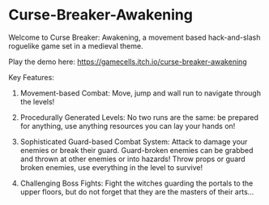 # Curse-Breaker-Awakening
 
Welcome to Curse Breaker: Awakening, a movement based hack-and-slash roguelike game set in a medieval theme.

Play the demo here: https://gamecells.itch.io/curse-breaker-awakening 

Key Features:
1. Movement-based Combat: Move, jump and wall run to navigate through the levels!

2. Procedurally Generated Levels: No two runs are the same: be prepared for anything, use anything resources you can lay your hands on!

3. Sophisticated Guard-based Combat System: Attack to damage your enemies or break their guard. Guard-broken enemies can be grabbed and thrown at other enemies or into hazards! Throw props or guard broken enemies, use everything in the level to survive!

4. Challenging Boss Fights: Fight the witches guarding the portals to the upper floors, but do not forget that they are the masters of their arts...
